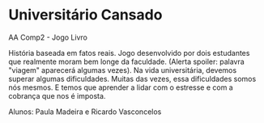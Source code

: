 # Universitário Cansado
AA Comp2 - Jogo Livro

  História baseada em fatos reais.
  Jogo desenvolvido por dois estudantes que realmente moram bem longe da faculdade. (Alerta spoiler: palavra "viagem" aparecerá algumas vezes).
  Na vida universitária, devemos superar algumas dificuldades. Muitas das vezes, essa dificuldades somos nós mesmos. E temos que aprender a lidar com o estresse e com a cobrança que nos é imposta.

Alunos:
Paula Madeira e Ricardo Vasconcelos
